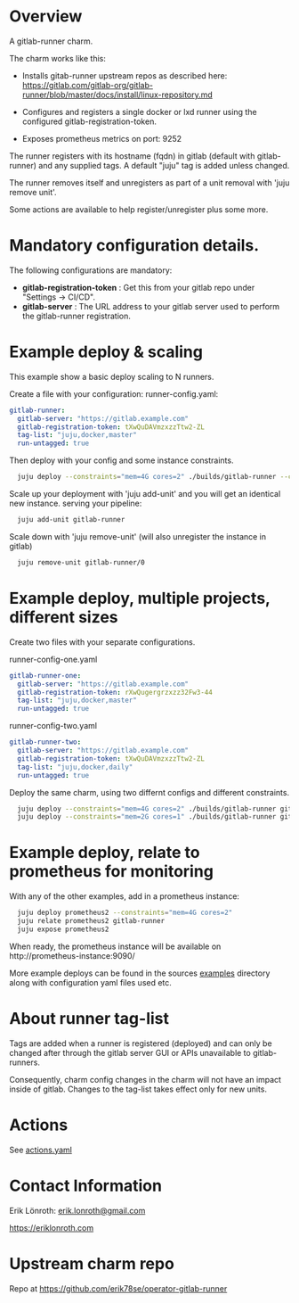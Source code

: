 # Overview

A gitlab-runner charm.

The charm works like this:

* Installs gitab-runner upstream repos as described here:
https://gitlab.com/gitlab-org/gitlab-runner/blob/master/docs/install/linux-repository.md

* Configures and registers a single docker or lxd runner using the configured gitlab-registration-token.

* Exposes prometheus metrics on port: 9252

The runner registers with its hostname (fqdn) in gitlab (default with gitlab-runner) and any supplied tags. 
A default "juju" tag is added unless changed.

The runner removes itself and unregisters as part of a unit removal with 'juju remove unit'.

Some actions are available to help register/unregister plus some more.

# Mandatory configuration details.

The following configurations are mandatory:

* **gitlab-registration-token** : Get this from your gitlab repo under "Settings -> CI/CD".
* **gitlab-server** : The URL address to your gitlab server used to perform the gitlab-runner registration.

# Example deploy & scaling
This example show a basic deploy scaling to N runners.

Create a file with your configuration: runner-config.yaml:

```yaml
gitlab-runner:
  gitlab-server: "https://gitlab.example.com"
  gitlab-registration-token: tXwQuDAVmzxzzTtw2-ZL
  tag-list: "juju,docker,master"
  run-untagged: true
```

Then deploy with your config and some instance constraints.

```bash
  juju deploy --constraints="mem=4G cores=2" ./builds/gitlab-runner --config runner-config.yaml
```
Scale up your deployment with 'juju add-unit' and you will get an identical new instance. serving your pipeline:
```bash
  juju add-unit gitlab-runner
```

Scale down with 'juju remove-unit' (will also unregister the instance in gitlab)
```bash
  juju remove-unit gitlab-runner/0
```

# Example deploy, multiple projects, different sizes

Create two files with your separate configurations.

runner-config-one.yaml
```yaml
gitlab-runner-one:
  gitlab-server: "https://gitlab.example.com"
  gitlab-registration-token: rXwQugergrzxzz32Fw3-44
  tag-list: "juju,docker,master"
  run-untagged: true
```

runner-config-two.yaml
```yaml
gitlab-runner-two:
  gitlab-server: "https://gitlab.example.com"
  gitlab-registration-token: tXwQuDAVmzxzzTtw2-ZL
  tag-list: "juju,docker,daily"
  run-untagged: true
```

Deploy the same charm, using two differnt configs and different constraints.

```bash
  juju deploy --constraints="mem=4G cores=2" ./builds/gitlab-runner gitlab-runner-one --config runner-config-one.yaml
  juju deploy --constraints="mem=2G cores=1" ./builds/gitlab-runner gitlab-runner-two --config runner-config-two.yaml
```

# Example deploy, relate to prometheus for monitoring

With any of the other examples, add in a prometheus instance:

```bash
  juju deploy prometheus2 --constraints="mem=4G cores=2"
  juju relate prometheus2 gitlab-runner
  juju expose prometheus2
```

When ready, the prometheus instance will be available on http://prometheus-instance:9090/

More example deploys can be found in the sources [examples](examples/) directory along with configuration yaml files used etc.

# About runner tag-list
Tags are added when a runner is registered (deployed) and can only be changed after through the gitlab server GUI or APIs unavailable to gitlab-runners.

Consequently, charm config changes in the charm will not have an impact inside of gitlab. Changes to the tag-list takes effect only for new units.


# Actions

See [actions.yaml](actions.yaml)

# Contact Information
Erik Lönroth: erik.lonroth@gmail.com

https://eriklonroth.com

# Upstream charm repo
Repo at https://github.com/erik78se/operator-gitlab-runner
